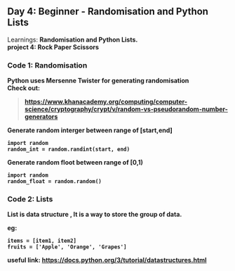 ## Day 4: Beginner - Randomisation and Python Lists
Learnings: <b>Randomisation and Python Lists<b>.<br>
project 4: Rock Paper Scissors

### Code 1: Randomisation

<b>Python uses Mersenne Twister for generating randomisation<b><br>
Check out:
> https://www.khanacademy.org/computing/computer-science/cryptography/crypt/v/random-vs-pseudorandom-number-generators

Generate random interger between range of [start,end]
```
import random
random_int = random.randint(start, end)
```

Generate random floot between range of [0,1)
```
import random
random_float = random.random()
```

### Code 2: Lists

List is data structure , It is a way to store the group of data.

eg:

` items = [item1, item2] `<br>
` fruits = ['Apple', 'Orange', 'Grapes'] `

useful link: https://docs.python.org/3/tutorial/datastructures.html



